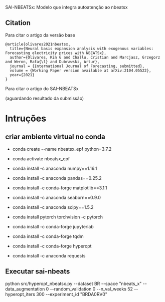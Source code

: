 SAI-NBEATSx: Modelo que integra autoatenção ao nbeatsx

## Citation

Para citar o artigo da versão base

```console
@article{olivares2021nbeatsx,
  title={Neural basis expansion analysis with exogenous variables: Forecasting electricity prices with NBEATSx},
  author={Olivares, Kin G and Challu, Cristian and Marcjasz, Grzegorz and Weron, Rafa{\l} and Dubrawski, Artur},
  journal = {International Journal of Forecasting, submitted},
  volume = {Working Paper version available at arXiv:2104.05522},
  year={2021}
}
```

Para citar o artigo do SAI-NBEATSx

(aguardando resultado da submissão)

# Intruções


## criar ambiente virtual no conda

* conda create --name nbeatsx_epf python=3.7.2
* conda activate nbeatsx_epf

* conda install -c anaconda numpy==1.16.1
* conda install -c anaconda pandas==0.25.2
* conda install -c conda-forge matplotlib==3.1.1
* conda install -c anaconda seaborn==0.9.0
* conda install -c anaconda scipy==1.5.2

* conda install pytorch torchvision -c pytorch

* conda install -c conda-forge jupyterlab
* conda install -c conda-forge tqdm
* conda install -c conda-forge hyperopt
* conda install -c anaconda requests

## Executar sai-nbeats

python src/hyperopt_nbeatsx.py --dataset BR --space "nbeats_x" --data_augmentation 0 --random_validation 0 --n_val_weeks 52 --hyperopt_iters 300 --experiment_id "BRDA0RV0"

